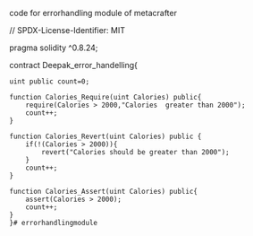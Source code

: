 code for errorhandling module of metacrafter

// SPDX-License-Identifier: MIT

pragma solidity ^0.8.24;

contract Deepak_error_handelling{

    uint public count=0;

    function Calories_Require(uint Calories) public{
        require(Calories > 2000,"Calories  greater than 2000");
        count++;
    }

    function Calories_Revert(uint Calories) public {
        if(!(Calories > 2000)){
            revert("Calories should be greater than 2000");
        }
        count++;
    }

    function Calories_Assert(uint Calories) public{
        assert(Calories > 2000);
        count++;
    }
    }# errorhandlingmodule
